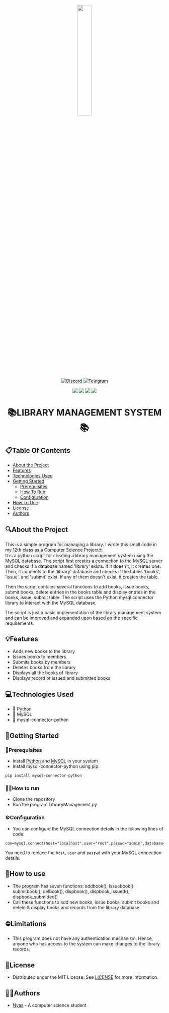 <p align="center">
  <img src=https://i.ibb.co/0FQXjkb/pngegg-1.png width="30%" height="30%">
</p>

<p align="center">
  <a href="https://discord.com/users/528161316033265674">
    <img src="https://img.shields.io/badge/Discord-%235865F2.svg?style=for-the-badge&logo=discord&logoColor=white" alt="Discord">
  </a>
  <a href="https://t.me/nyas69">
    <img src="https://img.shields.io/badge/Telegram-2CA5E0?style=for-the-badge&logo=telegram&logoColor=white" alt="Telegram">
  </a>
</p>

<p align="center">
  <img src="https://img.shields.io/github/contributors/nyas1/library-mangement-python-mysql?color=dark-green&style=for-the-badge">
  <img src="https://img.shields.io/github/forks/nyas1/library-mangement-python-mysql?style=for-the-badge">
  <img src="https://img.shields.io/github/stars/nyas1/library-mangement-python-mysql?style=for-the-badge">
  <img src="https://img.shields.io/github/license/nyas1/library-mangement-python-mysql?style=for-the-badge">
</p>

<h1 align="center">📚LIBRARY MANAGEMENT SYSTEM📚</h1>

## 📋Table Of Contents

* [About the Project](#about-the-project)
* [Features](#features)
* [Technologies Used](#technologies-used)
* [Getting Started](#getting-started)
  * [Prerequisites](#prerequisites)
  * [How To Run](https://github.com/nyas1/library-mangement-python-mysql#%EF%B8%8Fhow-to-run)
  * [Configuration](https://github.com/nyas1/library-mangement-python-mysql#%EF%B8%8Fconfiguration)
* [How To Use](#how-to-use)
* [License](#license)
* [Authors](#authors)

## 🔍About the Project 
This is a simple program for managing a library. I wrote this small code in my 12th class as a Computer Science Project🤓.  
It is a python script for creating a library management system using the MySQL database. The script first creates a connection to the MySQL server and checks if a database named 'library' exists. If it doesn't, it creates one. Then, it connects to the 'library' database and checks if the tables 'books', 'issue', and 'submit' exist. If any of them doesn't exist, it creates the table.

Then the script contains several functions to add books, issue books, submit books, delete entries in the books table and display entries in the books, issue, submit table. The script uses the Python mysql connector library to interact with the MySQL database.

The script is just a basic implementation of the library management system and can be improved and expanded upon based on the specific requirements.

## 💡Features
* Adds new books to the library
* Issues books to members
* Submits books by members
* Deletes books from the library
* Displays all the books of library
* Displays record of issued and submitted books

## 💻Technologies Used
* 🐍 Python
* 💾 MySQL
* 🔌 mysql-connector-python

## 🛫Getting Started

### 🧩Prerequisites
* Install [Python](https://www.python.org/) and [MySQL](https://www.mysql.com/) in your system
* Install mysql-connector-python using pip:
```
pip install mysql-connector-python
```

### 🏃‍♂️How to run
* Clone the repository
* Run the program LibraryManagement.py

### ⚙️Configuration
* You can configure the MySQL connection details in the following lines of code:
```
con=mysql.connect(host="localhost",user="root",passwd="admin",database="library")
```
  You need to replace the `host`, `user` and `passwd` with your MySQL connection details.

## 🤔How to use
* The program has seven functions: addbook(), issuebook(), submitbook(), delbook(), dispbook(), dispbook_issued(), dispbook_submitted()
* Call these functions to add new books, issue books, submit books and delete & display books and records from the library database.

## ⛔Limitations
* This program does not have any authentication mechanism. Hence, anyone who has access to the system can make changes to the library records.

## 🪪License
* Distributed under the MIT License. See [LICENSE](https://github.com/nyas1/library-mangement-python-mysql/blob/main/LICENSE.md) for more information.

## 👨‍💻Authors
* [Nyas](https://github.com/nyas1) - A computer science student
